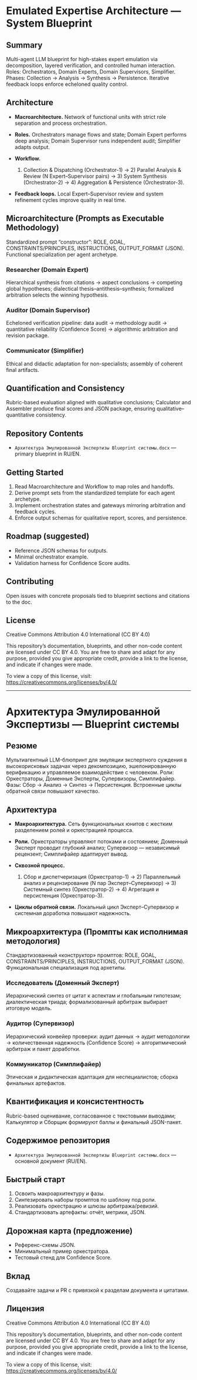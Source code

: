 # Emulated Expertise Architecture — System Blueprint

## Summary

Multi-agent LLM blueprint for high-stakes expert emulation via decomposition, layered verification, and controlled human interaction. Roles: Orchestrators, Domain Experts, Domain Supervisors, Simplifier. Phases: Collection → Analysis → Synthesis → Persistence. Iterative feedback loops enforce echeloned quality control. 

## Architecture

* **Macroarchitecture.** Network of functional units with strict role separation and process orchestration. 
* **Roles.**
  Orchestrators manage flows and state; Domain Expert performs deep analysis; Domain Supervisor runs independent audit; Simplifier adapts output.
* **Workflow.**

  1. Collection & Dispatching (Orchestrator-1) → 2) Parallel Analysis & Review (N Expert–Supervisor pairs) → 3) System Synthesis (Orchestrator-2) → 4) Aggregation & Persistence (Orchestrator-3).
* **Feedback loops.** Local Expert–Supervisor review and system refinement cycles improve quality in real time.

## Microarchitecture (Prompts as Executable Methodology)

Standardized prompt “constructor”: ROLE, GOAL, CONSTRAINTS/PRINCIPLES, INSTRUCTIONS, OUTPUT_FORMAT (JSON). Functional specialization per agent archetype.

### Researcher (Domain Expert)

Hierarchical synthesis from citations → aspect conclusions → competing global hypotheses; dialectical thesis–antithesis–synthesis; formalized arbitration selects the winning hypothesis.

### Auditor (Domain Supervisor)

Echeloned verification pipeline: data audit → methodology audit → quantitative reliability (Confidence Score) → algorithmic arbitration and revision package.

### Communicator (Simplifier)

Ethical and didactic adaptation for non-specialists; assembly of coherent final artifacts.

## Quantification and Consistency

Rubric-based evaluation aligned with qualitative conclusions; Calculator and Assembler produce final scores and JSON package, ensuring qualitative–quantitative consistency.

## Repository Contents

* `Архитектура Эмулированной Экспертизы Blueprint системы.docx` — primary blueprint in RU/EN. 

## Getting Started

1. Read Macroarchitecture and Workflow to map roles and handoffs. 
2. Derive prompt sets from the standardized template for each agent archetype. 
3. Implement orchestration states and gateways mirroring arbitration and feedback cycles.
4. Enforce output schemas for qualitative report, scores, and persistence.

## Roadmap (suggested)

* Reference JSON schemas for outputs.
* Minimal orchestrator example.
* Validation harness for Confidence Score audits.

## Contributing

Open issues with concrete proposals tied to blueprint sections and citations to the doc.

## License

Creative Commons Attribution 4.0 International (CC BY 4.0)

This repository’s documentation, blueprints, and other non-code content are
licensed under CC BY 4.0. You are free to share and adapt for any purpose,
provided you give appropriate credit, provide a link to the license, and
indicate if changes were made.

To view a copy of this license, visit:
https://creativecommons.org/licenses/by/4.0/



---

# Архитектура Эмулированной Экспертизы — Blueprint системы

## Резюме

Мультиагентный LLM-блюпринт для эмуляции экспертного суждения в высокорисковых задачах через декомпозицию, эшелонированную верификацию и управляемое взаимодействие с человеком. Роли: Оркестраторы, Доменные Эксперты, Супервизоры, Симплифайер. Фазы: Сбор → Анализ → Синтез → Персистенция. Встроенные циклы обратной связи повышают качество.

## Архитектура

* **Макроархитектура.** Сеть функциональных юнитов с жестким разделением ролей и оркестрацией процесса. 
* **Роли.**
  Оркестраторы управляют потоками и состоянием; Доменный Эксперт проводит глубокий анализ; Супервизор — независимый рецензент; Симплифайер адаптирует вывод. 
* **Сквозной процесс.**

  1. Сбор и диспетчеризация (Оркестратор-1) → 2) Параллельный анализ и рецензирование (N пар Эксперт–Супервизор) → 3) Системный синтез (Оркестратор-2) → 4) Агрегация и персистенция (Оркестратор-3). 
* **Циклы обратной связи.** Локальный цикл Эксперт–Супервизор и системная доработка повышают надежность. 

## Микроархитектура (Промпты как исполнимая методология)

Стандартизованный «конструктор» промптов: ROLE, GOAL, CONSTRAINTS/PRINCIPLES, INSTRUCTIONS, OUTPUT_FORMAT (JSON). Функциональная специализация под архетипы. 

### Исследователь (Доменный Эксперт)

Иерархический синтез от цитат к аспектам и глобальным гипотезам; диалектическая триада; формализованный арбитраж выбирает итоговую модель.

### Аудитор (Супервизор)

Иерархический конвейер проверки: аудит данных → аудит методологии → количественная надежность (Confidence Score) → алгоритмический арбитраж и пакет доработки.

### Коммуникатор (Симплифайер)

Этическая и дидактическая адаптация для неспециалистов; сборка финальных артефактов. 

## Квантификация и консистентность

Rubric-based оценивание, согласованное с текстовыми выводами; Калькулятор и Сборщик формируют баллы и финальный JSON-пакет.

## Содержимое репозитория

* `Архитектура Эмулированной Экспертизы Blueprint системы.docx` — основной документ (RU/EN). 

## Быстрый старт

1. Освоить макроархитектуру и фазы. 
2. Синтезировать наборы промптов по шаблону под роли. 
3. Реализовать оркестрацию и шлюзы арбитража/ревизий. 
4. Стандартизовать артефакты: отчёт, метрики, JSON. 

## Дорожная карта (предложение)

* Референс-схемы JSON.
* Минимальный пример оркестратора.
* Тестовый стенд для Confidence Score.

## Вклад

Создавайте задачи и PR с привязкой к разделам документа и цитатами.

## Лицензия

Creative Commons Attribution 4.0 International (CC BY 4.0)

This repository’s documentation, blueprints, and other non-code content are
licensed under CC BY 4.0. You are free to share and adapt for any purpose,
provided you give appropriate credit, provide a link to the license, and
indicate if changes were made.

To view a copy of this license, visit:
https://creativecommons.org/licenses/by/4.0/


